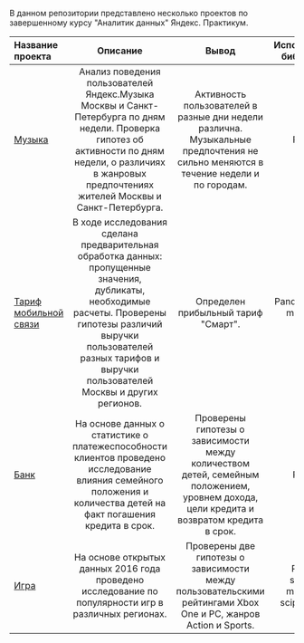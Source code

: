 В данном репозитории представлено несколько проектов по завершенному курсу "Аналитик данных" Яндекс. Практикум.

Название проекта | Описание | Вывод | Используемые библиотеки | Статус завершения
:----------------|:--------:|:-----:|:-----------------------:|-----------------:
[Музыка](https://github.com/MSvetl/Data_analyst_projects/tree/main/Проект_Музыка)|Анализ поведения пользователей Яндекс.Музыка Москвы и Санкт-Петербурга по дням недели. Проверка гипотез об активности по дням недели, о различиях в жанровых предпочтениях жителей Москвы и Санкт-Петербурга.|Активность пользователей в разные дни недели различна. Музыкальные предпочтения не сильно меняются в течение недели и по городам.|Pandas|Завершен
[Тариф мобильной связи](https://github.com/MSvetl/Data_analyst_projects/tree/main/Проект_Тариф)|В ходе исследования сделана предварительная обработка данных: пропущенные значения, дубликаты, необходимые расчеты. Проверены гипотезы различий выручки пользователей разных тарифов и выручки пользователей Москвы и других регионов.| Определен прибыльный тариф "Смарт".|Pandas, numpy, matplotlib, scipy|Завершен|
[Банк](https://github.com/MSvetl/Data_analyst_projects/tree/main/Project_Bank)|На основе данных о статистике о платежеспособности клиентов проведено исследование влияния семейного положения и количества детей на факт погашения кредита в срок.|Проверены гипотезы о зависимости между количеством детей, семейным положением, уровнем дохода, цели кредита и возвратом кредита в срок.|Pandas|Завершен
[Игра](https://github.com/MSvetl/Data_analyst_projects/tree/main/Project_Game)|На основе открытых данных 2016 года проведено исследование по популярности игр в различных регионах.|Проверены две гипотезы о зависимости между пользовательскими рейтингами Xbox One и PC, жанров Action и Sports.|Pandas, seaborn, matplotlib, scipy, numpy|Завершен

